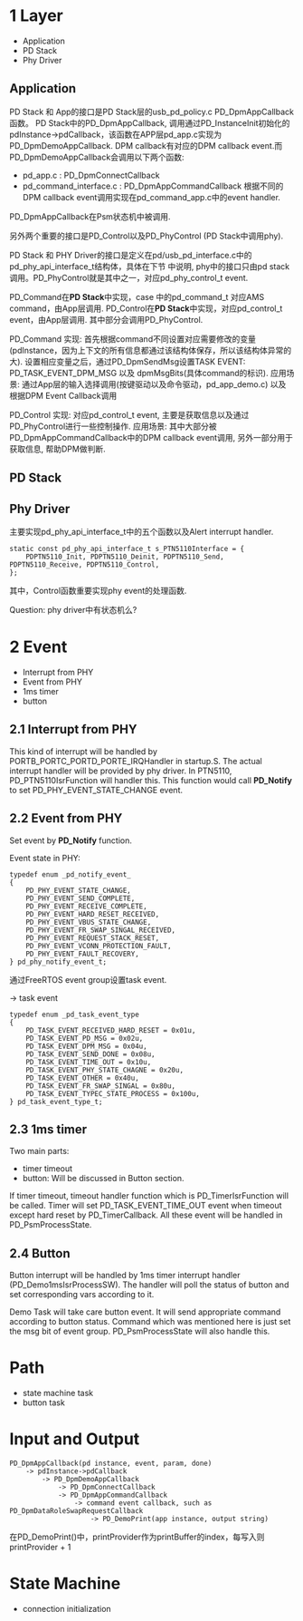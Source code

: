 # 1 Layer

* Application
* PD Stack
* Phy Driver

## Application

PD Stack 和 App的接口是PD Stack层的usb_pd_policy.c PD_DpmAppCallback函数。
PD Stack中的PD_DpmAppCallback, 调用通过PD_InstanceInit初始化的pdInstance->pdCallback，该函数在APP层pd_app.c实现为PD_DpmDemoAppCallback. DPM callback有对应的DPM callback event.而PD_DpmDemoAppCallback会调用以下两个函数:
* pd_app.c : PD_DpmConnectCallback
* pd_command_interface.c : PD_DpmAppCommandCallback
根据不同的DPM callback event调用实现在pd_command_app.c中的event handler.

PD_DpmAppCallback在Psm状态机中被调用.

另外两个重要的接口是PD_Control以及PD_PhyControl (PD Stack中调用phy).

PD Stack 和 PHY Driver的接口是定义在pd/usb_pd_interface.c中的pd_phy_api_interface_t结构体，具体在下节
中说明, phy中的接口只由pd stack调用。PD_PhyControl就是其中之一，对应pd_phy_control_t event.

PD_Command在**PD Stack**中实现，case 中的pd_command_t 对应AMS command，由App层调用.
PD_Control在**PD Stack**中实现，对应pd_control_t event，由App层调用. 其中部分会调用PD_PhyControl.

PD_Command
实现: 首先根据command不同设置对应需要修改的变量 (pdInstance，因为上下文的所有信息都通过该结构体保存，所以该结构体异常的大). 设置相应变量之后，通过PD_DpmSendMsg设置TASK EVENT: PD_TASK_EVENT_DPM_MSG 以及 dpmMsgBits(具体command的标识).
应用场景: 通过App层的输入选择调用(按键驱动以及命令驱动，pd_app_demo.c) 以及 根据DPM Event Callback调用

PD_Control
实现: 对应pd_control_t event, 主要是获取信息以及通过PD_PhyControl进行一些控制操作.
应用场景: 其中大部分被PD_DpmAppCommandCallback中的DPM callback event调用, 另外一部分用于获取信息, 帮助DPM做判断.

## PD Stack

## Phy Driver
主要实现pd_phy_api_interface_t中的五个函数以及Alert interrupt handler.
```
static const pd_phy_api_interface_t s_PTN5110Interface = {                                 
    PDPTN5110_Init, PDPTN5110_Deinit, PDPTN5110_Send, PDPTN5110_Receive, PDPTN5110_Control,
};
```

其中，Control函数重要实现phy event的处理函数.

Question: phy driver中有状态机么?


# 2 Event

* Interrupt from PHY
* Event from PHY
* 1ms timer
* button

## 2.1 Interrupt from PHY
This kind of interrupt will be handled by PORTB_PORTC_PORTD_PORTE_IRQHandler in startup.S.
The actual interrupt handler will be provided by phy driver. In PTN5110, PD_PTN5110IsrFunction will handler this. This function would call **PD_Notify** to set PD_PHY_EVENT_STATE_CHANGE event.

## 2.2 Event from PHY
Set event by **PD_Notify** function.

Event state in PHY:
```
typedef enum _pd_notify_event_           
{
    PD_PHY_EVENT_STATE_CHANGE,
    PD_PHY_EVENT_SEND_COMPLETE,          
    PD_PHY_EVENT_RECEIVE_COMPLETE,       
    PD_PHY_EVENT_HARD_RESET_RECEIVED,    
    PD_PHY_EVENT_VBUS_STATE_CHANGE,      
    PD_PHY_EVENT_FR_SWAP_SINGAL_RECEIVED,
    PD_PHY_EVENT_REQUEST_STACK_RESET,    
    PD_PHY_EVENT_VCONN_PROTECTION_FAULT, 
    PD_PHY_EVENT_FAULT_RECOVERY,         
} pd_phy_notify_event_t;                 
```

通过FreeRTOS event group设置task event.

-> task event

```
typedef enum _pd_task_event_type
{           
    PD_TASK_EVENT_RECEIVED_HARD_RESET = 0x01u,
    PD_TASK_EVENT_PD_MSG = 0x02u,              
    PD_TASK_EVENT_DPM_MSG = 0x04u,             
    PD_TASK_EVENT_SEND_DONE = 0x08u,           
    PD_TASK_EVENT_TIME_OUT = 0x10u,            
    PD_TASK_EVENT_PHY_STATE_CHAGNE = 0x20u,    
    PD_TASK_EVENT_OTHER = 0x40u,               
    PD_TASK_EVENT_FR_SWAP_SINGAL = 0x80u,      
    PD_TASK_EVENT_TYPEC_STATE_PROCESS = 0x100u,
} pd_task_event_type_t;                        
```

## 2.3 1ms timer
Two main parts:
* timer timeout
* button: Will be discussed in Button section.

If timer timeout, timeout handler function which is PD_TimerIsrFunction will be called. Timer will set PD_TASK_EVENT_TIME_OUT event when timeout except hard reset by PD_TimerCallback. All these event will be handled in PD_PsmProcessState.

## 2.4 Button
Button interrupt will be handled by 1ms timer interrupt handler (PD_Demo1msIsrProcessSW). The handler will poll the status of button and set corresponding vars according to it. 

Demo Task will take care button event. It will send appropriate command according to button status.
Command which was mentioned here is just set the msg bit of event group. PD_PsmProcessState will also handle this.

# Path

* state machine task
* button task 

# Input and Output
```
PD_DpmAppCallback(pd instance, event, param, done)
	-> pdInstance->pdCallback
		-> PD_DpmDemoAppCallback
			-> PD_DpmConnectCallback
			-> PD_DpmAppCommandCallback
				-> command event callback, such as PD_DpmDataRoleSwapRequestCallback
					-> PD_DemoPrint(app instance, output string)
```
在PD_DemoPrint()中，printProvider作为printBuffer的index，每写入则printProvider + 1

# State Machine
* connection initialization
